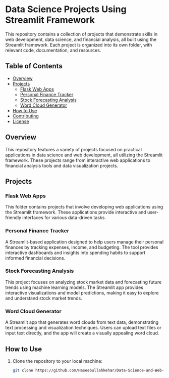 # Data Science Projects Using Streamlit Framework

This repository contains a collection of projects that demonstrate skills in web development, data science, and financial analysis, all built using the Streamlit framework. Each project is organized into its own folder, with relevant code, documentation, and resources.

## Table of Contents

- [Overview](#overview)
- [Projects](#projects)
  - [Flask Web Apps](#flask-web-apps)
  - [Personal Finance Tracker](#personal-finance-tracker)
  - [Stock Forecasting Analysis](#stock-forecasting-analysis)
  - [Word Cloud Generator](#word-cloud-generator)
- [How to Use](#how-to-use)
- [Contributing](#contributing)
- [License](#license)

## Overview

This repository features a variety of projects focused on practical applications in data science and web development, all utilizing the Streamlit framework. These projects range from interactive web applications to financial analysis tools and data visualization projects.

## Projects

### Flask Web Apps

This folder contains projects that involve developing web applications using the Streamlit framework. These applications provide interactive and user-friendly interfaces for various data-driven tasks.

### Personal Finance Tracker

A Streamlit-based application designed to help users manage their personal finances by tracking expenses, income, and budgeting. The tool provides interactive dashboards and insights into spending habits to support informed financial decisions.

### Stock Forecasting Analysis

This project focuses on analyzing stock market data and forecasting future trends using machine learning models. The Streamlit app provides interactive visualizations and model predictions, making it easy to explore and understand stock market trends.

### Word Cloud Generator

A Streamlit app that generates word clouds from text data, demonstrating text processing and visualization techniques. Users can upload text files or input text directly, and the app will create a visually appealing word cloud.

## How to Use

1. Clone the repository to your local machine:
   ```bash
   git clone https://github.com/Haseebullahkehar/Data-Science-and-Web-Development-Projects.git
